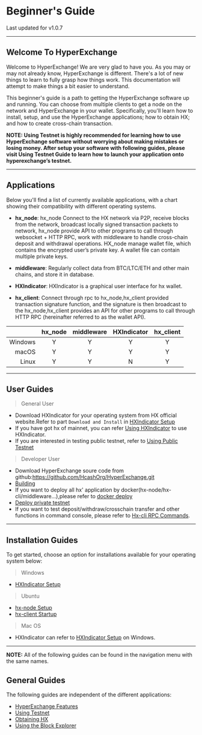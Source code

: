 # Beginner's Guide

Last updated for v1.0.7

---

## Welcome To HyperExchange 

Welcome to HyperExchange! We are very glad to have you. As you may or may not already know, HyperExchange is different. There's a lot of new things to learn to fully grasp how things work. This documentation will attempt to make things a bit easier to understand.

This beginner's guide is a path to getting the HyperExchange software up and running. You can choose from multiple clients to get a node on the network and HyperExchange in your wallet. Specifically, you'll learn how to install, setup, and use the HyperExchange applications; how to obtain HX; and how to create cross-chain transaction.

**NOTE: Using Testnet is highly recommended for learning how to use HyperExchange software without worrying about making mistakes or losing money. After setup your software with following guides, please visit Using Testnet Guide to learn how to launch your application onto hyperexchange’s testnet.**

---
    
## Applications 

Below you'll find a list of currently available applications, with a chart showing their compatibility with different operating systems.

* **hx_node**: hx_node Connect to the HX network via P2P, receive blocks from the network, broadcast locally signed transaction packets to network, hx_node provide API to other programs to call through websocket + HTTP RPC, work with middleware to handle cross-chain deposit and withdrawal operations. HX_node manage wallet file, which contains the encrypted user’s private key. A wallet file can contain multiple private keys.

* **middleware**: Regularly collect data from BTC/LTC/ETH and other main chains,  and store it in database.

* **HXIndicator**: HXIndicator is a graphical user interface for hx wallet.

* **hx_client**: Connect through rpc to hx_node,hx_client provided  transaction signature function, and the signature is then broadcast to the hx_node,hx_client provides an API for other programs to call through HTTP RPC (hereinafter referred to as the wallet API).

|           | hx_node | middleware | HXIndicator | hx_client |
| ---------:|:----:|:---------:|:------:|:------:|
| Windows   | Y    | Y         | Y      | Y      |
| macOS     | Y    | Y         | Y      | Y      |
| Linux     | Y    | Y         | N      | Y      |


---

## User Guides

> General User

* Download HXIndicator for your operating system from HX official website.Refer to part `Download and Install` in [HXIndicator Setup](/wallets/hxindicator-setup.md)
* If you have got hx of mainnet, you can refer [Using HXIndicator](/wallets/hxindicator-using-account.md)  to use HXIndicator. 
* If you are interested in testing public testnet, refer to [Using Public Testnet](/getting-started/public-testnet.md)

> Developer User

* Download HyperExchange soure code from github:<https://github.com/HcashOrg/HyperExchange.git>
* [Building](/wallets/hx-building.md)
* If you want to deploy all hx' application by docker(hx-node/hx-cli/middleware...),please refer to [docker deploy](/wallets/hx-docker-deploy.md)
* [Deploy private testnet](/getting-started/private-testnet.md)
* If you want to test deposit/withdraw/crosschain transfer and other functions in command console, please refer to [Hx-cli RPC Commands](/wallets/hxwallet-cli-rpc-commands.md).

---

## Installation Guides 

To get started, choose an option for installations available for your operating system below:

> Windows

* [HXIndicator Setup](/wallets/hxindicator-setup.md)

> Ubuntu

* [hx-node Setup](/wallets/hxnode-setup.md)
* [hx-client Startup](/wallets/hxwallet-cli.md)

> Mac OS

* HXIndicator can refer to [HXIndicator Setup](/wallets/hxindicator-setup.md) on Windows.

---

**NOTE:** All of the following guides can be found in the navigation menu with the same names.


## General Guides 

The following guides are independent of the different applications:

* [HyperExchange Features](/getting-started/hx-features.md)
* [Using Testnet](/getting-started/private-testnet.md)
* [Obtaining HX](/getting-started/obtaining-hx-test.md)
* [Using the Block Explorer](/getting-started/using-the-block-explorer.md)
